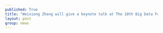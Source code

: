 ```yaml
---
published: True
title: "Weixiong Zhang will give a keynote talk at The 10th Big Data Forum for Life and Health Sciences (link: ngdc.cncb.ac.cn/conference/bdf2025)"
layout: post
group: news
---
```


